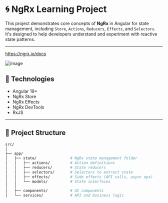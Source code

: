# 🌀 NgRx Learning Project

This project demonstrates core concepts of **NgRx** in Angular for state management, including `Store`, `Actions`, `Reducers`, `Effects`, and `Selectors`. It's designed to help developers understand and experiment with reactive state patterns.

---

https://ngrx.io/docs

![image](https://github.com/user-attachments/assets/3490a6a3-efe1-4169-ab65-aa63c0a65cc8)

## 🚀 Technologies

- Angular 19+
- NgRx Store
- NgRx Effects
- NgRx DevTools
- RxJS

---

## 📁 Project Structure

```bash
src/
│
├── app/
│   ├── state/               # NgRx state management folder
│   │   ├── actions/         # Action definitions
│   │   ├── reducers/        # State reducers
│   │   ├── selectors/       # Selectors to extract state
│   │   ├── effects/         # Side effects (API calls, async ops)
│   │   └── models/          # State interfaces
│   │
│   ├── components/          # UI components
│   └── services/            # API and business logic
